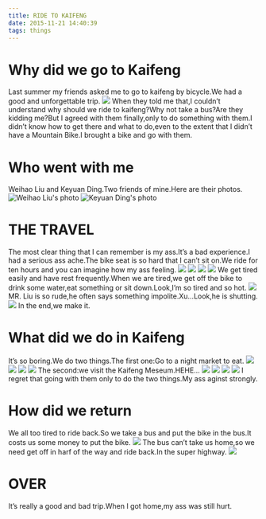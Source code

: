```yaml
---
title: RIDE TO KAIFENG
date: 2015-11-21 14:40:39
tags: things
---
```

# Why did we go to Kaifeng #
Last summer my friends asked me to go to kaifeng by bicycle.We had a good and unforgettable trip.
![](https://cdn.jsdelivr.net/gh/roadwide/roadwide.github.io@master/img/RIDE-TO-KAIFENG/b2698767jw1ey8m4ngtrij21kw1641kx.jpg)
When they told me that,I couldn’t understand why should we ride to kaifeng?Why not take a bus?Are they kidding me?But I agreed with them finally,only to do something with them.I didn’t know how to get there and what to do,even to the extent that I didn’t have a Mountain Bike.I brought a bike and go with them.

<!--more-->

# Who went with me #
Weihao Liu and Keyuan Ding.Two friends of mine.Here are their photos.![Weihao Liu's photo](https://cdn.jsdelivr.net/gh/roadwide/roadwide.github.io@master/img/RIDE-TO-KAIFENG/b2698767jw1ey8m515i0uj21hs1zk1kx.jpg)
![Keyuan Ding's photo](https://cdn.jsdelivr.net/gh/roadwide/roadwide.github.io@master/img/RIDE-TO-KAIFENG/b2698767jw1ey8lxl28cnj20m80u1dhj.jpg)
# THE TRAVEL #
The most clear thing that I can remember is my ass.It’s a bad experience.I had a serious ass ache.The bike seat is so hard that I can’t sit on.We ride for ten hours and you can imagine how my ass feeling.
![](https://cdn.jsdelivr.net/gh/roadwide/roadwide.github.io@master/img/RIDE-TO-KAIFENG/b2698767jw1ey8lxvn7evj21kw24te81.jpg)
![](https://cdn.jsdelivr.net/gh/roadwide/roadwide.github.io@master/img/RIDE-TO-KAIFENG/b2698767jw1ey8lzakoihj21kw24tqv5.jpg)
![](https://cdn.jsdelivr.net/gh/roadwide/roadwide.github.io@master/img/RIDE-TO-KAIFENG/b2698767jw1ey8lytjcwyj21kw24t4qp.jpg)
![](https://cdn.jsdelivr.net/gh/roadwide/roadwide.github.io@master/img/RIDE-TO-KAIFENG/b2698767jw1ey8lylpclxj21kw24t4qp.jpg)
We get tired easily and have rest frequently.When we are tired,we get off the bike to drink some water,eat something or sit down.Look,I’m so tired and so hot.
![](https://cdn.jsdelivr.net/gh/roadwide/roadwide.github.io@master/img/RIDE-TO-KAIFENG/b2698767jw1ey8lxjcn2ij20m80u1go3.jpg)
MR. Liu is so rude,he often says something impolite.Xu…Look,he is shutting.
![](https://cdn.jsdelivr.net/gh/roadwide/roadwide.github.io@master/img/RIDE-TO-KAIFENG/b2698767jw1ey8lxhhhejj20hs0no0vf.jpg)
In the end,we make it.
# What did we do in Kaifeng #
It’s so boring.We do two things.The first one:Go to a night market to eat.
![](https://cdn.jsdelivr.net/gh/roadwide/roadwide.github.io@master/img/RIDE-TO-KAIFENG/b2698767jw1ey8m1ph6hoj21kw164hbc.jpg)
![](https://cdn.jsdelivr.net/gh/roadwide/roadwide.github.io@master/img/RIDE-TO-KAIFENG/b2698767jw1ey8m1d445hj21kw24t1ky.jpg)
![](https://cdn.jsdelivr.net/gh/roadwide/roadwide.github.io@master/img/RIDE-TO-KAIFENG/b2698767jw1ey8lzua0nhj21kw24te81.jpg)
![](https://cdn.jsdelivr.net/gh/roadwide/roadwide.github.io@master/img/RIDE-TO-KAIFENG/b2698767jw1ey8m1jsjxvj21kw1647r9.jpg)
The second:we visit the Kaifeng Meseum.HEHE…
![](https://cdn.jsdelivr.net/gh/roadwide/roadwide.github.io@master/img/RIDE-TO-KAIFENG/b2698767jw1ey8m25uik9j21kw164e2r.jpg)
![](https://cdn.jsdelivr.net/gh/roadwide/roadwide.github.io@master/img/RIDE-TO-KAIFENG/b2698767jw1ey8m2ftkmvj21kw24thdt.jpg)
![](https://cdn.jsdelivr.net/gh/roadwide/roadwide.github.io@master/img/RIDE-TO-KAIFENG/b2698767jw1ey8m2xdarzj21kw164tzs.jpg)
![](https://cdn.jsdelivr.net/gh/roadwide/roadwide.github.io@master/img/RIDE-TO-KAIFENG/b2698767jw1ey8m3dczubj21kw1641kf.jpg)
I regret that going with them only to do the two things.My ass aginst strongly.
# How did we return #
We all too tired to ride back.So we take a bus and put the bike in the bus.It costs us some money to put the bike.
![](https://cdn.jsdelivr.net/gh/roadwide/roadwide.github.io@master/img/RIDE-TO-KAIFENG/b2698767jw1ey8lxioo1kj20qo0f0wg3.jpg)
The bus can’t take us home,so we need get off in harf of the way and ride back.In the super highway.
![](https://cdn.jsdelivr.net/gh/roadwide/roadwide.github.io@master/img/RIDE-TO-KAIFENG/b2698767jw1ey8lxfvv3bj20hs0npjto.jpg)
# OVER #
It’s really a good and bad trip.When I got home,my ass was still hurt.